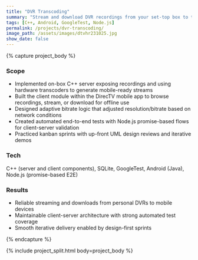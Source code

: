 ```yaml
---
title: "DVR Transcoding"
summary: "Stream and download DVR recordings from your set-top box to the mobile app"
tags: [C++, Android, GoogleTest, Node.js]
permalink: /projects/dvr-transcoding/
image_path: /assets/images/dtvhr231025.jpg
show_date: false
---
```


{% capture project_body %}
### Scope
<ul>
  <li>Implemented on-box C++ server exposing recordings and using hardware transcoders to generate mobile-ready streams</li>
  <li>Built the client module within the DirecTV mobile app to browse recordings, stream, or download for offline use</li>
  <li>Designed adaptive bitrate logic that adjusted resolution/bitrate based on network conditions</li>
  <li>Created automated end-to-end tests with Node.js promise-based flows for client-server validation</li>
  <li>Practiced kanban sprints with up-front UML design reviews and iterative demos</li>
</ul>

### Tech
C++ (server and client components), SQLite, GoogleTest, Android (Java), Node.js (promise-based E2E)

### Results
<ul>
  <li>Reliable streaming and downloads from personal DVRs to mobile devices</li>
  <li>Maintainable client-server architecture with strong automated test coverage</li>
  <li>Smooth iterative delivery enabled by design-first sprints</li>
</ul>
{% endcapture %}

{% include project_split.html body=project_body %}

